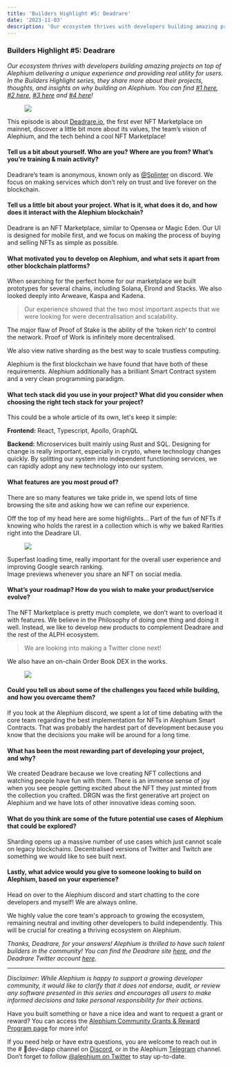 ```yaml
---
title: 'Builders Highlight #5: Deadrare'
date: '2023-11-03'
description: 'Our ecosystem thrives with developers building amazing projects on top of Alephium delivering a unique experience and providing real…'
---
```


### Builders Highlight \#5: Deadrare

_Our ecosystem thrives with developers building amazing projects on top of Alephium delivering a unique experience and providing real utility for users. In the Builders Highlight series, they share more about their projects, thoughts, and insights on why building on Alephium. You can find_ <a href="https://medium.com/@alephium/builders-highlight-sezame-wallet-ddb4aeb61881" class="markup--anchor markup--p-anchor" data-href="https://medium.com/@alephium/builders-highlight-sezame-wallet-ddb4aeb61881" rel="noopener" target="_blank"><em>#1 here</em></a>_,_ <a href="https://medium.com/@alephium/builders-highlight-alphpaca-nfts-99c69775f04c" class="markup--anchor markup--p-anchor" data-href="https://medium.com/@alephium/builders-highlight-alphpaca-nfts-99c69775f04c" rel="noopener" target="_blank"><em>#2 here</em></a>, <a href="https://medium.com/@alephium/builders-highlight-3-ayin-6be4a6bd4ec2" class="markup--anchor markup--p-anchor" data-href="https://medium.com/@alephium/builders-highlight-3-ayin-6be4a6bd4ec2" rel="noopener" target="_blank"><em>#3 here</em></a> _and_ <a href="https://medium.com/@alephium/builders-highlight-4-no-trust-verify-9ea495ca826f" class="markup--anchor markup--p-anchor" data-href="https://medium.com/@alephium/builders-highlight-4-no-trust-verify-9ea495ca826f" target="_blank"><em>#4 here</em></a>_!_

<figure id="1d3a" class="graf graf--figure graf-after--p">
<img src="https://cdn-images-1.medium.com/max/800/1*senwcAV1Q9Toy2Qacq_weg.png" class="graf-image" data-image-id="1*senwcAV1Q9Toy2Qacq_weg.png" data-width="1225" data-height="615" data-is-featured="true" />
</figure>

This episode is about <a href="https://deadrare.io/" class="markup--anchor markup--p-anchor" data-href="https://deadrare.io/" rel="noopener" target="_blank">Deadrare.io</a>, the first ever NFT Marketplace on mainnet, discover a little bit more about its values, the team’s vision of Alephium, and the tech behind a cool NFT Marketplace!

#### Tell us a bit about yourself. Who are you? Where are you from? What’s you’re training & main activity?

Deadrare’s team is anonymous, known only as <a href="http://twitter.com/Splinter" class="markup--anchor markup--p-anchor" data-href="http://twitter.com/Splinter" rel="noopener" target="_blank" title="Twitter profile for @Splinter">@Splinter</a> on discord. We focus on making services which don’t rely on trust and live forever on the blockchain.

#### Tell us a little bit about your project. What is it, what does it do, and how does it interact with the Alephium blockchain?

Deadrare is an NFT Marketplace, similar to Opensea or Magic Eden. Our UI is designed for mobile first, and we focus on making the process of buying and selling NFTs as simple as possible.

#### What motivated you to develop on Alephium, and what sets it apart from other blockchain platforms?

When searching for the perfect home for our marketplace we built prototypes for several chains, including Solana, Elrond and Stacks. We also looked deeply into Arweave, Kaspa and Kadena.

> Our experience showed that the two most important aspects that we were looking for were decentralisation and scalability.

The major flaw of Proof of Stake is the ability of the ‘token rich’ to control the network. Proof of Work is infinitely more decentralised.

We also view native sharding as the best way to scale trustless computing.

Alephium is the first blockchain we have found that have both of these requirements. Alephium additionally has a brilliant Smart Contract system and a very clean programming paradigm.

#### What tech stack did you use in your project? What did you consider when choosing the right tech stack for your project?

This could be a whole article of its own, let's keep it simple:

**Frontend:** React, Typescript, Apollo, GraphQL

**Backend:** Microservices built mainly using Rust and SQL. Designing for change is really important, especially in crypto, where technology changes quickly. By splitting our system into independent functioning services, we can rapidly adopt any new technology into our system.

#### What features are you most proud of?

There are so many features we take pride in, we spend lots of time browsing the site and asking how we can refine our experience.

Off the top of my head here are some highlights… Part of the fun of NFTs if knowing who holds the rarest in a collection which is why we baked Rarities right into the Deadrare UI.

<figure id="a7fe" class="graf graf--figure graf-after--p">
<img src="https://cdn-images-1.medium.com/max/800/1*dzmy41d6p5O-8MQ1xegl1w.png" class="graf-image" data-image-id="1*dzmy41d6p5O-8MQ1xegl1w.png" data-width="931" data-height="615" />
</figure>

Superfast loading time, really important for the overall user experience and improving Google search ranking.   
Image previews whenever you share an NFT on social media.

#### What’s your roadmap? How do you wish to make your product/service evolve?

The NFT Marketplace is pretty much complete, we don’t want to overload it with features. We believe in the Philosophy of doing one thing and doing it well. Instead, we like to develop new products to complement Deadrare and the rest of the ALPH ecosystem.

> We are looking into making a Twitter clone next!

We also have an on-chain Order Book DEX in the works.

<figure id="a582" class="graf graf--figure graf-after--p">
<img src="https://cdn-images-1.medium.com/max/800/1*f-MoqCILvuais1s9seWWkg.png" class="graf-image" data-image-id="1*f-MoqCILvuais1s9seWWkg.png" data-width="1165" data-height="567" />
</figure>

#### Could you tell us about some of the challenges you faced while building, and how you overcame them?

If you look at the Alephium discord, we spent a lot of time debating with the core team regarding the best implementation for NFTs in Alephium Smart Contracts. That was probably the hardest part of development because you know that the decisions you make will be around for a long time.

#### What has been the most rewarding part of developing your project, and why?

We created Deadrare because we love creating NFT collections and watching people have fun with them. There is an immense sense of joy when you see people getting excited about the NFT they just minted from the collection you crafted. DRGN was the first generative art project on Alephium and we have lots of other innovative ideas coming soon.

#### What do you think are some of the future potential use cases of Alephium that could be explored?

Sharding opens up a massive number of use cases which just cannot scale on legacy blockchains. Decentralised versions of Twitter and Twitch are something we would like to see built next.

#### Lastly, what advice would you give to someone looking to build on Alephium, based on your experience?

Head on over to the Alephium discord and start chatting to the core developers and myself! We are always online.

We highly value the core team's approach to growing the ecosystem, remaining neutral and inviting other developers to build independently. This will be crucial for creating a thriving ecosystem on Alephium.

_Thanks, Deadrare, for your answers! Alephium is thrilled to have such talent builders in the community! You can find the Deadrare site_ <a href="https://deadrare.io/" class="markup--anchor markup--p-anchor" data-href="https://deadrare.io/" rel="noopener" target="_blank"><em>here</em></a>_, and the Deadrare Twitter account_ <a href="https://twitter.com/DeadRareNFT" class="markup--anchor markup--p-anchor" data-href="https://twitter.com/DeadRareNFT" rel="noopener" target="_blank"><em>here</em></a>_._

---

_Disclaimer: While Alephium is happy to support a growing developer community, it would like to clarify that it does not endorse, audit, or review any software presented in this series and encourages all users to make informed decisions and take personal responsibility for their actions._

Have you built something or have a nice idea and want to request a grant or reward? You can access the <a href="https://github.com/alephium/community/blob/master/Grant%26RewardProgram.md" class="markup--anchor markup--p-anchor" data-href="https://github.com/alephium/community/blob/master/Grant%26RewardProgram.md" rel="noopener ugc nofollow noopener" target="_blank">Alephium Community Grants &amp; Reward Program page</a> for more info!

If you need help or have extra questions, you are welcome to reach out in the \# 🎨dev-dapp channel on <a href="https://alephium.org/discord/" class="markup--anchor markup--p-anchor" data-href="https://alephium.org/discord/" rel="noopener ugc nofollow noopener" target="_blank">Discord</a>, or in the Alephium <a href="https://t.me/alephiumgroup" class="markup--anchor markup--p-anchor" data-href="https://t.me/alephiumgroup" rel="noopener ugc nofollow noopener" target="_blank">Telegram</a> channel. Don’t forget to follow <a href="https://twitter.com/alephium" class="markup--anchor markup--p-anchor" data-href="https://twitter.com/alephium" rel="noopener ugc nofollow noopener" target="_blank">@alephium on Twitter</a> to stay up-to-date.

